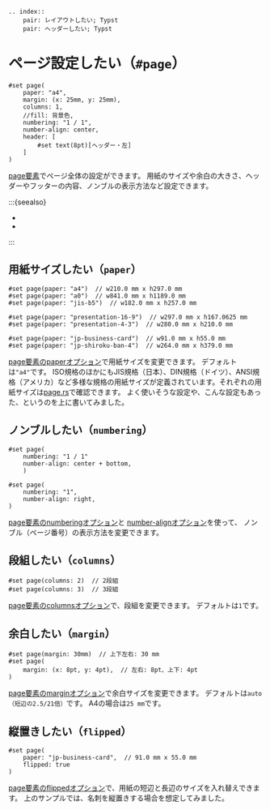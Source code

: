 ```{eval-rst}
.. index::
    pair: レイアウトしたい; Typst
    pair: ヘッダーしたい; Typst
```

# ページ設定したい（``#page``）

```typst
#set page(
    paper: "a4",
    margin: (x: 25mm, y: 25mm),
    columns: 1,
    //fill: 背景色,
    numbering: "1 / 1",
    number-align: center,
    header: [
        #set text(8pt)[ヘッダー・左]
    ]
)
```

[page要素](https://typst.app/docs/reference/layout/page/)でページ全体の設定ができます。
用紙のサイズや余白の大きさ、ヘッダーやフッターの内容、ノンブルの表示方法など設定できます。

:::{seealso}

- [](../latex/latex-usepackage-geometry.md)
- [](../latex/latex-usepackage-fancyhdr.md)

:::

## 用紙サイズしたい（``paper``）

```typst
#set page(paper: "a4")  // w210.0 mm x h297.0 mm
#set page(paper: "a0")  // w841.0 mm x h1189.0 mm
#set page(paper: "jis-b5")  // w182.0 mm x h257.0 mm

#set page(paper: "presentation-16-9")  // w297.0 mm x h167.0625 mm
#set page(paper: "presentation-4-3")  // w280.0 mm x h210.0 mm

#set page(paper: "jp-business-card")  // w91.0 mm x h55.0 mm
#set page(paper: "jp-shiroku-ban-4")  // w264.0 mm x h379.0 mm
```

[page要素のpaperオプション](https://typst.app/docs/reference/layout/page/#parameters-paper)で用紙サイズを変更できます。
デフォルトは``"a4"``です。
ISO規格のほかにもJIS規格（日本）、DIN規格（ドイツ）、ANSI規格（アメリカ）など多様な規格の用紙サイズが定義されています。それぞれの用紙サイズは[page.rs](https://github.com/typst/typst/blob/main/crates/typst/src/layout/page.rs)で確認できます。
よく使いそうな設定や、こんな設定もあった、というのを上に書いてみました。

## ノンブルしたい（``numbering``）

```typst
#set page(
    numbering: "1 / 1"
    number-align: center + bottom,
    )

#set page(
    numbering: "1",
    number-align: right,
)
```

[page要素のnumberingオプション](https://typst.app/docs/reference/layout/page/#parameters-numbering)と
[number-alignオプション](https://typst.app/docs/reference/layout/page/#parameters-number-align)を使って、
ノンブル（ページ番号）の表示方法を変更できます。

## 段組したい（``columns``）

```typst
#set page(columns: 2)  // 2段組
#set page(columns: 3)  // 3段組
```

[page要素のcolumnsオプション](https://typst.app/docs/reference/layout/page/#parameters-columns)で、段組を変更できます。
デフォルトは``1``です。

## 余白したい（``margin``）

```typst
#set page(margin: 30mm)  // 上下左右: 30 mm
#set page(
    margin: (x: 8pt, y: 4pt),  // 左右: 8pt、上下: 4pt
)
```

[page要素のmarginオプション](https://typst.app/docs/reference/layout/page/#parameters-margin)で余白サイズを変更できます。
デフォルトは``auto（短辺の2.5/21倍）``です。
A4の場合は``25 mm``です。

## 縦置きしたい（``flipped``）

```typst
#set page(
    paper: "jp-business-card",  // 91.0 mm x 55.0 mm
    flipped: true
)
```

[page要素のflippedオプション](https://typst.app/docs/reference/layout/page/#parameters-flipped)で、用紙の短辺と長辺のサイズを入れ替えできます。
上のサンプルでは、名刺を縦置きする場合を想定してみました。
